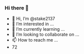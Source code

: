 ### Hi there 👋
- 👋 Hi, I’m @stake2137
- 👀 I’m interested in ...
- 🌱 I’m currently learning ...
- 💞️ I’m looking to collaborate on ...
- 📫 How to reach me ...
- 72
<!--
**Themanhdh/themanhdh** is a ✨ _special_ ✨ repository because its `README.md` (this file) appears on your GitHub profile.


